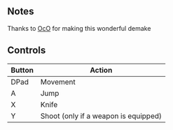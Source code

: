 ## Notes

Thanks to [OcO](https://oco.itch.io/) for making this wonderful demake 

## Controls

| Button | Action |
|--|--| 
|DPad|Movement|
|A|Jump|
|X|Knife|
|Y|Shoot (only if a weapon is equipped)|


